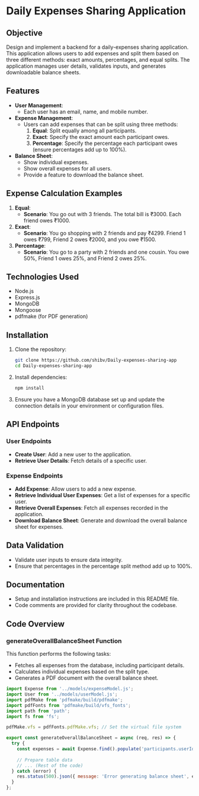 
# Daily Expenses Sharing Application

## Objective
Design and implement a backend for a daily-expenses sharing application. This application allows users to add expenses and split them based on three different methods: exact amounts, percentages, and equal splits. The application manages user details, validates inputs, and generates downloadable balance sheets.

## Features
- **User Management**: 
  - Each user has an email, name, and mobile number.
- **Expense Management**: 
  - Users can add expenses that can be split using three methods:
    1. **Equal**: Split equally among all participants.
    2. **Exact**: Specify the exact amount each participant owes.
    3. **Percentage**: Specify the percentage each participant owes (ensure percentages add up to 100%).
- **Balance Sheet**:
  - Show individual expenses.
  - Show overall expenses for all users.
  - Provide a feature to download the balance sheet.

## Expense Calculation Examples
1. **Equal**: 
   - **Scenario**: You go out with 3 friends. The total bill is ₹3000. Each friend owes ₹1000.
2. **Exact**: 
   - **Scenario**: You go shopping with 2 friends and pay ₹4299. Friend 1 owes ₹799, Friend 2 owes ₹2000, and you owe ₹1500.
3. **Percentage**: 
   - **Scenario**: You go to a party with 2 friends and one cousin. You owe 50%, Friend 1 owes 25%, and Friend 2 owes 25%.

## Technologies Used
- Node.js
- Express.js
- MongoDB
- Mongoose
- pdfmake (for PDF generation)

## Installation
1. Clone the repository:
   ```bash
   git clone https://github.com/shibv/Daily-expenses-sharing-app
   cd Daily-expenses-sharing-app
   ```
2. Install dependencies:
   ```bash
   npm install
   ```
3. Ensure you have a MongoDB database set up and update the connection details in your environment or configuration files.

## API Endpoints
### User Endpoints
- **Create User**: Add a new user to the application.
- **Retrieve User Details**: Fetch details of a specific user.

### Expense Endpoints
- **Add Expense**: Allow users to add a new expense.
- **Retrieve Individual User Expenses**: Get a list of expenses for a specific user.
- **Retrieve Overall Expenses**: Fetch all expenses recorded in the application.
- **Download Balance Sheet**: Generate and download the overall balance sheet for expenses.

## Data Validation
- Validate user inputs to ensure data integrity.
- Ensure that percentages in the percentage split method add up to 100%.

## Documentation
- Setup and installation instructions are included in this README file.
- Code comments are provided for clarity throughout the codebase.

## Code Overview
### generateOverallBalanceSheet Function
This function performs the following tasks:
- Fetches all expenses from the database, including participant details.
- Calculates individual expenses based on the split type.
- Generates a PDF document with the overall balance sheet.

```javascript
import Expense from '../models/expenseModel.js';
import User from '../models/userModel.js';
import pdfMake from 'pdfmake/build/pdfmake';
import pdfFonts from 'pdfmake/build/vfs_fonts';
import path from 'path';
import fs from 'fs';

pdfMake.vfs = pdfFonts.pdfMake.vfs; // Set the virtual file system

export const generateOverallBalanceSheet = async (req, res) => {
  try {
    const expenses = await Expense.find().populate('participants.userId', 'name');
    
    // Prepare table data
    // ... (Rest of the code)
  } catch (error) {
    res.status(500).json({ message: 'Error generating balance sheet', error });
  }
};
```

